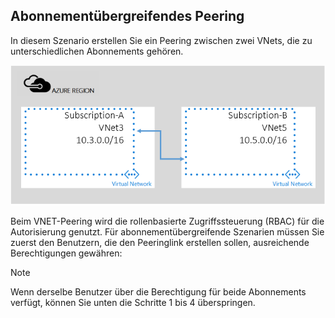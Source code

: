 ## <a name="peering-across-subscriptions"></a>Abonnementübergreifendes Peering
In diesem Szenario erstellen Sie ein Peering zwischen zwei VNets, die zu unterschiedlichen Abonnements gehören.

![Abonnementübergreifendes Szenario](./media/virtual-networks-create-vnetpeering-scenario-crosssub-include/figure01.PNG)

Beim VNET-Peering wird die rollenbasierte Zugriffssteuerung (RBAC) für die Autorisierung genutzt. Für abonnementübergreifende Szenarien müssen Sie zuerst den Benutzern, die den Peeringlink erstellen sollen, ausreichende Berechtigungen gewähren:

> [!NOTE]
> Wenn derselbe Benutzer über die Berechtigung für beide Abonnements verfügt, können Sie unten die Schritte 1 bis 4 überspringen.
> 
> 



<!--HONumber=Nov16_HO2-->


